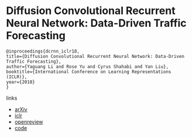 # Diffusion Convolutional Recurrent Neural Network: Data-Driven Traffic Forecasting

```
@inproceedings{dcrnn_iclr18,
title={Diffusion Convolutional Recurrent Neural Network: Data-Driven Traffic Forecasting},
author={Yaguang Li and Rose Yu and Cyrus Shahabi and Yan Liu},
booktitle={International Conference on Learning Representations (ICLR)},
year={2018}
}
```

links
- [arXiv](https://arxiv.org/abs/1707.01926)
- [iclr](https://iclr.cc/Conferences/2018/Schedule?showEvent=80)
- [openreview](https://openreview.net/forum?id=SJiHXGWAZ)
- [code](https://github.com/liyaguang/DCRNN)
